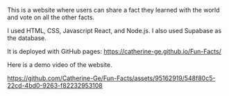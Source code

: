 This is a website where users can share a fact they learned with the world and vote on all the other facts.

I used HTML, CSS, Javascript React, and Node.js. I also used Supabase as the database.

It is deployed with GitHub pages: https://catherine-ge.github.io/Fun-Facts/

Here is a demo video of the website.

https://github.com/Catherine-Ge/Fun-Facts/assets/95162919/548f80c5-22cd-4bd0-9263-f82232953108

